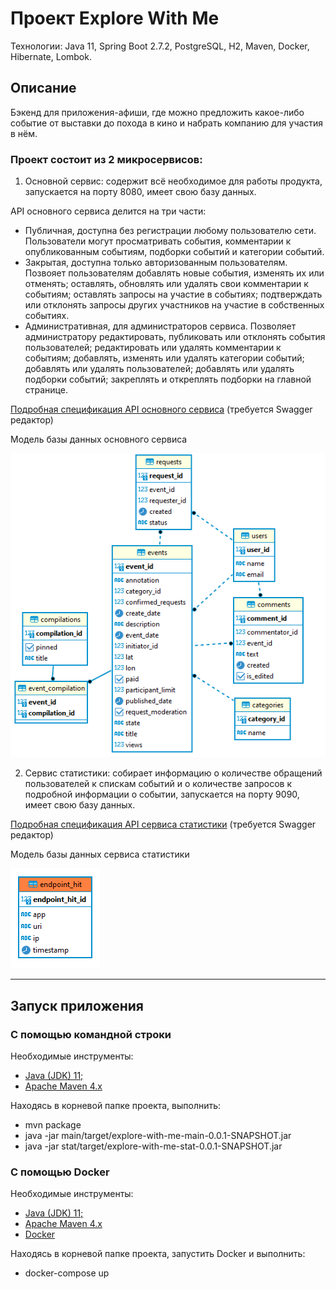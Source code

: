 # Проект Explore With Me

Технологии: Java 11, Spring Boot 2.7.2, PostgreSQL, H2, Maven, Docker, Hibernate, Lombok.

## Описание

Бэкенд для приложения-афиши, где можно предложить какое-либо событие от выставки до похода в кино и набрать компанию
для участия в нём.

### Проект состоит из 2 микросервисов:

1. Основной сервис: содержит всё необходимое для работы продукта, запускается на порту 8080, имеет свою базу данных.

API основного сервиса делится на три части:

- Публичная, доступна без регистрации любому пользователю сети. Пользователи могут просматривать события, комментарии к
  опубликованным событиям, подборки событий и категории событий.
- Закрытая, доступна только авторизованным пользователям. Позвояет пользователям добавлять новые события, изменять
  их или отменять; оставлять, обновлять или удалять свои комментарии к событиям; оставлять запросы на участие в
  событиях; подтверждать или отклонять запросы других участников на участие в собственных событиях.
- Административная, для администраторов сервиса. Позволяет администратору редактировать, публиковать или отклонять
  события пользователей; редактировать или удалять комментарии к событиям; добавлять, изменять или удалять категории
  событий; добавлять или удалять пользователей; добавлять или удалять подборки событий; закреплять и откреплять
  подборки на главной странице.

[Подробная спецификация API основного сервиса](https://github.com/Roman-Anikin/java-explore-with-me/blob/main/ewm-main-service-spec.json)
(требуется Swagger редактор)

Модель базы данных основного сервиса

![Модель базы данных](main/src/main/resources/main.png)


2. Сервис статистики: собирает информацию о количестве обращений пользователей к спискам событий и о количестве запросов
   к подробной информации о событии, запускается на порту 9090, имеет свою базу данных.

[Подробная спецификация API сервиса статистики](https://github.com/Roman-Anikin/java-explore-with-me/blob/main/ewm-stats-service-spec.json)
(требуется Swagger редактор)

Модель базы данных сервиса статистики

![Модель базы данных](stat/src/main/resources/stat.png)

---

## Запуск приложения

### С помощью командной строки

Необходимые инструменты:

* [Java (JDK) 11;](https://docs.aws.amazon.com/corretto/latest/corretto-11-ug/downloads-list.html)
* [Apache Maven 4.x](https://maven.apache.org/users/index.html)

Находясь в корневой папке проекта, выполнить:

* mvn package
* java -jar main/target/explore-with-me-main-0.0.1-SNAPSHOT.jar
* java -jar stat/target/explore-with-me-stat-0.0.1-SNAPSHOT.jar

### С помощью Docker

Необходимые инструменты:

* [Java (JDK) 11;](https://docs.aws.amazon.com/corretto/latest/corretto-11-ug/downloads-list.html)
* [Apache Maven 4.x](https://maven.apache.org/users/index.html)
* [Docker](https://www.docker.com/)

Находясь в корневой папке проекта, запустить Docker и выполнить:

* docker-compose up
